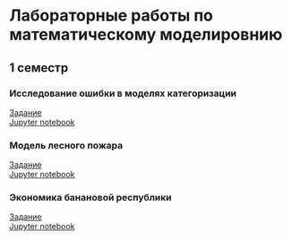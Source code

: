 # Лабораторные работы по математическому моделировнию
## 1 семестр
### Исследование ошибки в моделях категоризации
[Задание](clusterization\lab_1_sample_analysis.pdf)\
[Jupyter notebook](clusterization\notebook.ipynb)
### Модель лесного пожара
[Задание](fire\lab_3_forest_fire.pdf)\
[Jupyter notebook](fire\notebook.ipynb)
### Экономика банановой республики
[Задание](banana-country\lab_6_banan_economics.pdf)\
[Jupyter notebook](banana-country\notebook.ipynb)
